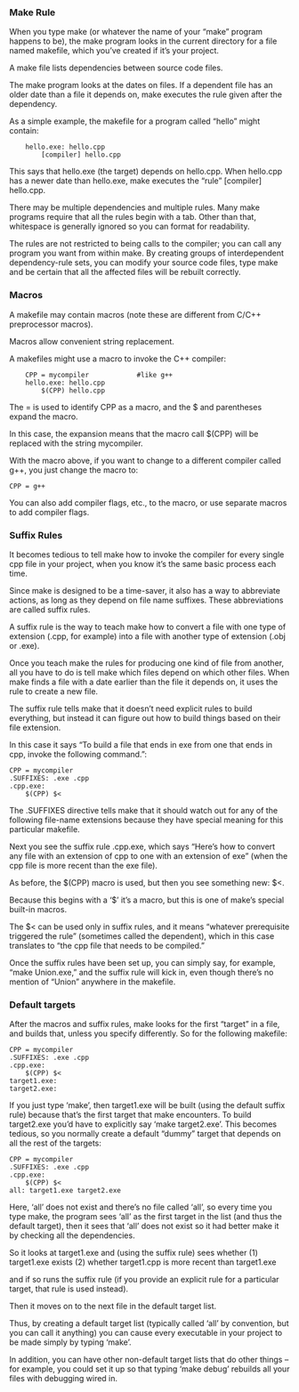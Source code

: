 ### Make Rule

When you type make (or whatever the name of your “make” program happens to be), the make program looks in the current directory for a file named makefile, which you’ve created if it’s your project.

A make file lists dependencies between source code files.

The make program looks at the dates on files. If a dependent file has an older date than a file it depends on, make executes the rule given after the dependency.

As a simple example, the makefile for a program called “hello” might contain:

```make
	hello.exe: hello.cpp
		[compiler] hello.cpp
```

This says that hello.exe (the target) depends on hello.cpp.
When hello.cpp has a newer date than hello.exe, make executes the “rule” [compiler] hello.cpp.

There may be multiple dependencies and multiple rules. Many make programs require that all the rules begin with a tab. Other than that, whitespace is generally ignored so you can format for readability.

The rules are not restricted to being calls to the compiler; you can call any program you want from within make. By creating groups of interdependent dependency-rule sets, you can modify your source code files, type make and be certain that all the affected files will be rebuilt correctly.



### Macros

A makefile may contain macros
(note these are different from C/C++ preprocessor macros).

Macros allow convenient string replacement.

A makefiles might use a macro to invoke the C++ compiler:

```make
	CPP = mycompiler 			#like g++
	hello.exe: hello.cpp
		$(CPP) hello.cpp
```

The = is used to identify CPP as a macro, and the $ and parentheses expand the macro.

In this case, the expansion means that the macro call $(CPP) will be replaced with the string mycompiler.

With the macro above, if you want to change to a different compiler called
g++, you just change the macro to:

	CPP = g++

You can also add compiler flags, etc., to the macro, or use separate macros to add compiler flags.



### Suffix Rules

It becomes tedious to tell make how to invoke the compiler for every single cpp file in your project, when you know it’s the same basic process each time.

Since make is designed to be a time-saver, it also has a way to abbreviate actions, as long as they depend on file name suffixes. These abbreviations are called suffix rules.

A suffix rule is the way to teach make how to convert a file with one type of extension (.cpp, for example) into a file with another type of extension (.obj or .exe).

Once you teach make the rules for producing one kind of file from another, all you have to do is tell make which files depend on which other files. When make finds a file with a date earlier than the file it depends on, it uses the rule to create a new file.

The suffix rule tells make that it doesn’t need explicit rules to build everything, but instead it can figure out how to build things based on their file extension.

In this case it says “To build a file that ends in exe from one that ends in cpp, invoke the following command.”:

	CPP = mycompiler
	.SUFFIXES: .exe .cpp
	.cpp.exe:
		$(CPP) $<

The .SUFFIXES directive tells make that it should watch out for any of the following file-name extensions because they have special meaning for this particular makefile.

Next you see the suffix rule .cpp.exe, which says “Here’s how to convert any file with an extension of cpp to one with an extension of exe” (when the cpp file is more recent than the exe file).

As before, the $(CPP) macro is used, but then you see something new: $<.

Because this begins with a ‘$’ it’s a macro, but this is one of make’s special built-in macros.

The $< can be used only in suffix rules, and it means “whatever prerequisite triggered the rule” (sometimes called the dependent), which in this case translates to “the cpp file that needs to be compiled.”

Once the suffix rules have been set up, you can simply say, for example, “make Union.exe,” and the suffix rule will kick in, even though there’s no mention of “Union” anywhere in the makefile.



### Default targets

After the macros and suffix rules, make looks for the first “target” in a file, and builds that, unless you specify differently. So for the following makefile:

	CPP = mycompiler
	.SUFFIXES: .exe .cpp
	.cpp.exe:
		$(CPP) $<
	target1.exe:
	target2.exe:

If you just type ‘make’, then target1.exe will be built (using the default suffix rule) because that’s the first target that make encounters. To build target2.exe you’d have to explicitly say ‘make target2.exe’. This becomes tedious, so you normally create a default “dummy” target that depends on all the rest of the targets:

	CPP = mycompiler
	.SUFFIXES: .exe .cpp
	.cpp.exe:
		$(CPP) $<
	all: target1.exe target2.exe

Here, ‘all’ does not exist and there’s no file called ‘all’, so every time you type make, the program sees ‘all’ as the first target in the list (and thus the default target), then it sees that ‘all’ does not exist so it had better make it by checking all the dependencies.

So it looks at target1.exe and (using the suffix rule) sees whether
(1) target1.exe exists
(2) whether target1.cpp is more recent than target1.exe

and if so runs the suffix rule (if you provide an explicit rule for a particular target, that rule is used instead).

Then it moves on to the next file in the default target list.

Thus, by creating a default target list (typically called ‘all’ by convention, but you can call it anything) you can cause every executable in your project to
be made simply by typing ‘make’.

In addition, you can have other non-default target lists that do other things – for example, you could set it up so that typing ‘make debug’ rebuilds all your files with debugging wired in.
